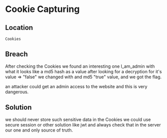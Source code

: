 # Cookie Capturing

## Location

```
Cookies
```
## Breach

After checking the Cookies we found an interesting one I_am_admin with what it looks like a md5 hash as a value
after looking for a decryption for it's value => "false"
we changed with and md5 "true" value, and we got the flag.

an attacker could get an admin access to the website and this is very dangerous.

## Solution

we should never store such sensitive data in the Cookies
we could use secure session or other solution like jwt and always check that in the server our one and only source of truth.